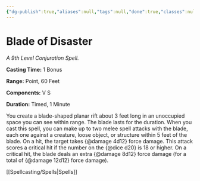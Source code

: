```yaml
---
{"dg-publish":true,"aliases":null,"tags":null,"done":true,"classes":null,"spellLevel":9,"school":"Conjuration","source":"TCE","permalink":"/spells/blade-of-disaster/","dgHomeLink":false,"dgPassFrontmatter":true}
---
```


# Blade of Disaster
*A 9th Level Conjuration Spell.*

**Casting Time:** 1 Bonus

**Range:** Point, 60 Feet

**Components:** V S 

**Duration:** Timed, 1 Minute

You create a blade-shaped planar rift about 3 feet long in an unoccupied space you can see within range. The blade lasts for the duration. When you cast this spell, you can make up to two melee spell attacks with the blade, each one against a creature, loose object, or structure within 5 feet of the blade. On a hit, the target takes {@damage 4d12} force damage. This attack scores a critical hit if the number on the {@dice d20} is 18 or higher. On a critical hit, the blade deals an extra {@damage 8d12} force damage (for a total of {@damage 12d12} force damage).

[[Spellcasting/Spells|Spells]]